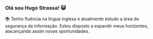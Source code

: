 ### Olá sou Hugo Strassa! 😺


📚 Tenho fluência na língua inglesa e atualmente estudo a área de segurança da informação. Estou disposto a expandir meus horizontes, alacançando assim novas oportunidades.

